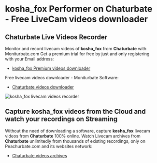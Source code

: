 # kosha_fox Performer on Chaturbate - Free LiveCam videos downloader

## Chaturbate Live Videos Recorder

Monitor and record livecam videos of **kosha_fox** from **Chaturbate** with Moniturbate.com
Get a premium trial for free by just and only registering with your Email address:
* [kosha_fox Premium videos downloader](https://moniturbate.com/request-demo-licence-key.html)

Free livecam videos downloader - Moniturbate Software:
* [Chaturbate videos downloader](https://moniturbate.com/moniturbate-download-software.html)

![kosha_fox livecam videos recorder](https://peachurnet.com/templates/moniturbate-software.png)


## Capture kosha_fox videos from the Cloud and watch your recordings on Streaming

Without the need of downloading a software, capture **kosha_fox** livecam videos from **Chaturbate** 100% online.
Watch Livecam archives from **Chaturbate** unlimitedly from thousands of existing recordings, only on Peachurbate.com and its websites network:
* [Chaturbate videos archives](https://peachurnet.com/)
